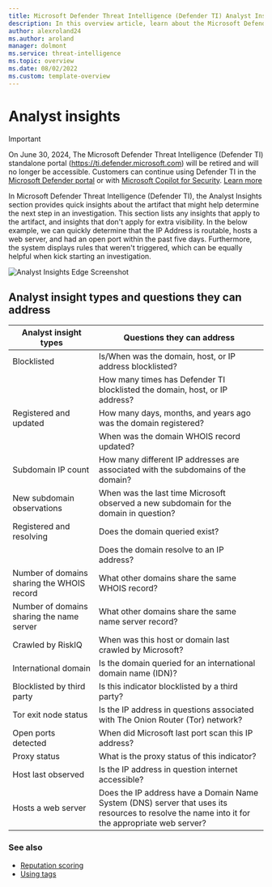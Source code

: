 ```yaml
---
title: Microsoft Defender Threat Intelligence (Defender TI) Analyst Insights
description: In this overview article, learn about the Microsoft Defender Threat Intelligence (Defender TI)'s analyst insights feature.
author: alexroland24
ms.author: aroland
manager: dolmont
ms.service: threat-intelligence
ms.topic: overview
ms.date: 08/02/2022
ms.custom: template-overview
---
```


# Analyst insights

>[!IMPORTANT]
> On June 30, 2024, The Microsoft Defender Threat Intelligence (Defender TI) standalone portal (https://ti.defender.microsoft.com) will be retired and will no longer be accessible. Customers can continue using Defender TI in the [Microsoft Defender portal](https://aka.ms/mdti-intel-explorer) or with [Microsoft Copilot for Security](security-copilot-and-defender-threat-intelligence.md). [Learn more](https://aka.ms/mdti-standaloneportal)

In Microsoft Defender Threat Intelligence (Defender TI), the Analyst Insights section provides quick insights about the artifact that might help determine the next step in an investigation. This section lists any insights that apply to the artifact, and insights that don't apply for extra visibility. In the below example, we can quickly determine that the IP Address is routable, hosts a web server, and had an open port within the past five days. Furthermore, the system displays rules that weren't triggered, which can be equally helpful when kick starting an investigation.

![Analyst Insights Edge Screenshot](media/analystInsightsEdgeScreenshot.png)

## Analyst insight types and questions they can address

|Analyst insight types|Questions they can address|
|---|---|
|Blocklisted|Is/When was the domain, host, or IP address blocklisted?|
||How many times has Defender TI blocklisted the domain, host, or IP address?|
|Registered and updated|How many days, months, and years ago was the domain registered?|
||When was the domain WHOIS record updated?|
|Subdomain IP count|How many different IP addresses are associated with the subdomains of the domain?|
|New subdomain observations|When was the last time Microsoft observed a new subdomain for the domain in question?|
|Registered and resolving|Does the domain queried exist?|
||Does the domain resolve to an IP address?|
|Number of domains sharing the WHOIS record|What other domains share the same WHOIS record?|
|Number of domains sharing the name server|What other domains share the same name server record?|
|Crawled by RiskIQ|When was this host or domain last crawled by Microsoft?|
|International domain|Is the domain queried for an international domain name (IDN)?|
|Blocklisted by third party|Is this indicator blocklisted by a third party?|
|Tor exit node status|Is the IP address in questions associated with The Onion Router (Tor) network?|
|Open ports detected|When did Microsoft last port scan this IP address?|
|Proxy status|What is the proxy status of this indicator?|
|Host last observed|Is the IP address in question internet accessible?|
|Hosts a web server|Does the IP address have a Domain Name System (DNS) server that uses its resources to resolve the name into it for the appropriate web server?|

### See also

- [Reputation scoring](reputation-scoring.md)
- [Using tags](using-tags.md)
